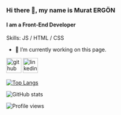 ### Hi there 👋, my name is Murat ERGÖN
#### I am a Front-End Developer

Skills: JS / HTML / CSS

- 🔭 I’m currently working on this page. 


[<img src='https://cdn.jsdelivr.net/npm/simple-icons@3.0.1/icons/github.svg' alt='github' height='40'>](https://github.com/muratergon)  [<img src='https://cdn.jsdelivr.net/npm/simple-icons@3.0.1/icons/linkedin.svg' alt='linkedin' height='40'>](https://www.linkedin.com/in/muraterg%C3%B6n/)  

[![Top Langs](https://github-readme-stats.vercel.app/api/top-langs/?username=muratergon)](https://github.com/anuraghazra/github-readme-stats)

![GitHub stats](https://github-readme-stats.vercel.app/api?username=muratergon&show_icons=true)  

![Profile views](https://gpvc.arturio.dev/muratergon)  
